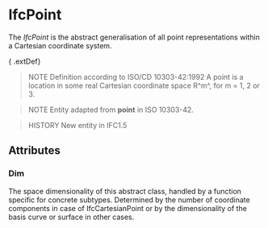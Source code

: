 # IfcPoint

The _IfcPoint_ is the abstract generalisation of all point representations within a Cartesian coordinate system.

{ .extDef}
> NOTE Definition according to ISO/CD 10303-42:1992
> A point is a location in some real Cartesian coordinate space R^m^, for m = 1, 2 or 3.

> NOTE Entity adapted from **point** in ISO 10303-42.

> HISTORY New entity in IFC1.5

## Attributes

### Dim

The space dimensionality of this abstract class, handled by a function specific for concrete subtypes. Determined by the number of coordinate components in case of IfcCartesianPoint or by the dimensionality of the basis curve or surface in other cases.
